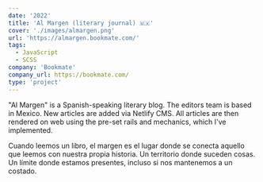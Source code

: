 ```yaml
---
date: '2022'
title: 'Al Margen (literary journal) 🇲🇽'
cover: './images/almargen.png'
url: 'https://almargen.bookmate.com/'
tags: 
  - JavaScript
  - SCSS
company: 'Bookmate'
company_url: https://bookmate.com/
type: 'project'
---
```


"Al Margen" is a Spanish-speaking literary blog. The editors team is based in Mexico. New articles are added via Netlify CMS. All articles are then rendered on web using the pre-set rails and mechanics, which I've implemented.

Cuando leemos un libro, el margen es el lugar donde se conecta aquello que leemos con nuestra propia historia. Un territorio donde suceden cosas. Un límite donde estamos presentes, incluso si nos mantenemos a un costado.
